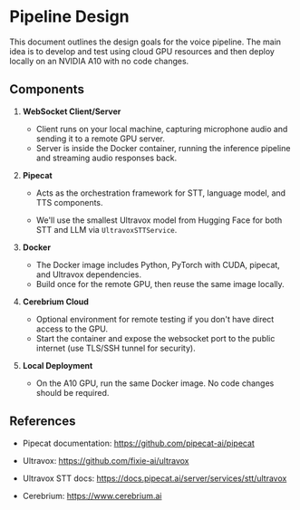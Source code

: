 # Pipeline Design

This document outlines the design goals for the voice pipeline. The main idea is to develop and test using cloud GPU resources and then deploy locally on an NVIDIA A10 with no code changes.

## Components

1. **WebSocket Client/Server**
   - Client runs on your local machine, capturing microphone audio and sending it to a remote GPU server.
   - Server is inside the Docker container, running the inference pipeline and streaming audio responses back.
2. **Pipecat**
   - Acts as the orchestration framework for STT, language model, and TTS components.

   - We'll use the smallest Ultravox model from Hugging Face for both STT and LLM via `UltravoxSTTService`.

3. **Docker**
   - The Docker image includes Python, PyTorch with CUDA, pipecat, and Ultravox dependencies.
   - Build once for the remote GPU, then reuse the same image locally.
4. **Cerebrium Cloud**
   - Optional environment for remote testing if you don't have direct access to the GPU.
   - Start the container and expose the websocket port to the public internet (use TLS/SSH tunnel for security).
5. **Local Deployment**
   - On the A10 GPU, run the same Docker image. No code changes should be required.


## References

- Pipecat documentation: <https://github.com/pipecat-ai/pipecat>
- Ultravox: <https://github.com/fixie-ai/ultravox>
- Ultravox STT docs: <https://docs.pipecat.ai/server/services/stt/ultravox>

- Cerebrium: <https://www.cerebrium.ai>

